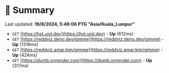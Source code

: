# 📖 Summary
Last updated: **19/8/2024, 5:46:06 PTG "Asia/Kuala_Lumpur"**

- `GET` [https://hst.ujol.dev](https://hst.ujol.dev) - **Up** (612ms)
- `GET` [https://reddviz.deno.dev/gimme](https://reddviz.deno.dev/gimme) - **Up** (1316ms)
- `GET` [https://reddviz.amar.kim/gimme](https://reddviz.amar.kim/gimme) - **Up** (424ms)
- `GET` [https://dumb.onrender.com](https://dumb.onrender.com) - **Up** (317ms)
